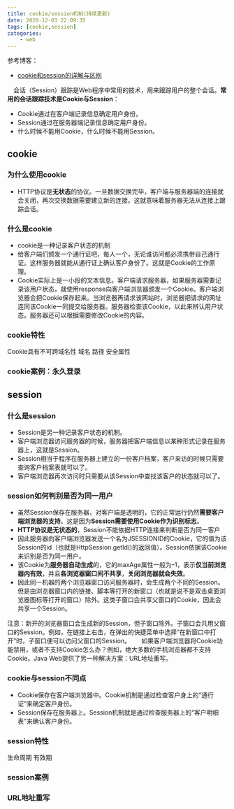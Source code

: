 ```yaml
---
title: cookie/session机制(持续更新)
date: 2020-12-03 22:09:35
tags: [cookie,session]
categories:
    - web
---
```

参考博客：
* [cookie和session的详解与区别 ](https://www.cnblogs.com/l199616j/p/11195667.html)


　会话（Session）跟踪是Web程序中常用的技术，用来跟踪用户的整个会话。**常用的会话跟踪技术是Cookie与Session**：
 * Cookie通过在客户端记录信息确定用户身份。
 * Session通过在服务器端记录信息确定用户身份。
 * 什么时候不能用Cookie，什么时候不能用Session。
## cookie
### 为什么使用cookie
* HTTP协议是**无状态**的协议。一旦数据交换完毕，客户端与服务器端的连接就会关闭，再次交换数据需要建立新的连接。这就意味着服务器无法从连接上跟踪会话。
### 什么是cookie
* cookie是一种记录客户状态的机制
* 给客户端们颁发一个通行证吧，每人一个，无论谁访问都必须携带自己通行证。这样服务器就能从通行证上确认客户身份了。这就是Cookie的工作原理。
* Cookie实际上是一小段的文本信息。客户端请求服务器，如果服务器需要记录该用户状态，就使用response向客户端浏览器颁发一个Cookie。客户端浏览器会把Cookie保存起来。当浏览器再请求该网站时，浏览器把请求的网址连同该Cookie一同提交给服务器。服务器检查该Cookie，以此来辨认用户状态。服务器还可以根据需要修改Cookie的内容。
### cookie特性

Cookie具有不可跨域名性
域名
路径
安全属性
### cookie案例：永久登录

## session

### 什么是session

* Session是另一种记录客户状态的机制。
* 客户端浏览器访问服务器的时候，服务器把客户端信息以某种形式记录在服务器上，这就是Session。
* Session相当于程序在服务器上建立的一份客户档案，客户来访的时候只需要查询客户档案表就可以了。
* 客户端浏览器再次访问时只需要从该Session中查找该客户的状态就可以了。
### session如何判别是否为同一用户

* 虽然Session保存在服务器，对客户端是透明的，它的正常运行仍然**需要客户端浏览器的支持**。这是因为**Session需要使用Cookie作为识别标志**。
* **HTTP协议是无状态的**，Session不能依据HTTP连接来判断是否为同一客户
* 因此服务器向客户端浏览器发送一个名为JSESSIONID的Cookie，它的值为该Session的id（也就是HttpSession.getId()的返回值）。Session依据该Cookie来识别是否为同一用户。
* 该Cookie为**服务器自动生成**的，它的maxAge属性一般为–1，表示**仅当前浏览器内有效**，并且**各浏览器窗口间不共享**，**关闭浏览器就会失效**。
* 因此同一机器的两个浏览器窗口访问服务器时，会生成两个不同的Session。但是由浏览器窗口内的链接、脚本等打开的新窗口（也就是说不是双击桌面浏览器图标等打开的窗口）除外。这类子窗口会共享父窗口的Cookie，因此会共享一个Session。


注意：新开的浏览器窗口会生成新的Session，但子窗口除外。子窗口会共用父窗口的Session。例如，在链接上右击，在弹出的快捷菜单中选择“在新窗口中打开”时，子窗口便可以访问父窗口的Session。　　
如果客户端浏览器将Cookie功能禁用，或者不支持Cookie怎么办？例如，绝大多数的手机浏览器都不支持Cookie。Java Web提供了另一种解决方案：URL地址重写。
### cookie与session不同点
* Cookie保存在客户端浏览器中。Cookie机制是通过检查客户身上的“通行证”来确定客户身份。
* Session保存在服务器上。Session机制就是通过检查服务器上的“客户明细表”来确认客户身份。

### session特性
生命周期
有效期
### session案例

### URL地址重写



